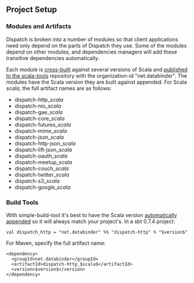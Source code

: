 Project Setup
-------------

### Modules and Artifacts

Dispatch is broken into a number of modules so that client
applications need only depend on the parts of Dispatch they use. Some
of the modules depend on other modules, and dependencies managers will
add these transitive dependencies automatically.

Each module is [cross-built][sbt] against several versions of Scala
and [published to the scala-tools][st] repository with the
organization-id "net.databinder". The modules have the Scala version
they are built against appended. For Scala $scala$, the full artifact
names are as follows:

* dispatch-http_$scala$
* dispatch-nio_$scala$
* dispatch-gae_$scala$
* dispatch-core_$scala$
* dispatch-futures_$scala$
* dispatch-mime_$scala$
* dispatch-json_$scala$
* dispatch-http-json_$scala$
* dispatch-lift-json_$scala$
* dispatch-oauth_$scala$
* dispatch-meetup_$scala$
* dispatch-couch_$scala$
* dispatch-twitter_$scala$
* dispatch-s3_$scala$
* dispatch-google_$scala$

[dn]: http://databinder.net/repo/
[st]: http://scala-tools.org/repo-releases/net/databinder/
[sbt]: http://code.google.com/p/simple-build-tool/wiki/CrossBuild

### Build Tools

With simple-build-tool it's best to have the Scala version
[automatically appended][sbt] so it will always match your
project's. In a sbt 0.7.4 project:

    val dispatch_http = "net.databinder" %% "dispatch-http" % "$version$"

For Maven, specify the full artifact name:

    <dependency>
      <groupId>net.databinder</groupId>
      <artifactId>dispatch-http_$scala$</artifactId>
      <version>$version$</version>
    </dependency>
